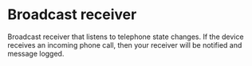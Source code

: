 # Broadcast receiver

Broadcast receiver that listens to telephone state changes. 
If the device receives an incoming phone call, then your receiver will be notified and message logged. 

